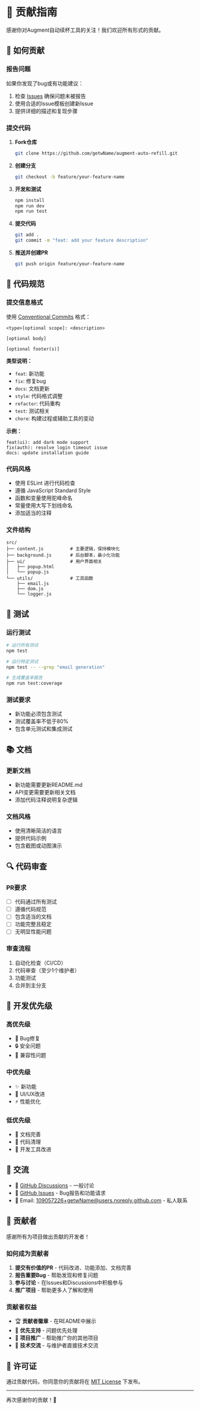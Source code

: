 # 🤝 贡献指南

感谢你对Augment自动续杯工具的关注！我们欢迎所有形式的贡献。

## 🚀 如何贡献

### 报告问题

如果你发现了bug或有功能建议：

1. 检查 [Issues](https://github.com/getwName/augment-auto-refill/issues) 确保问题未被报告
2. 使用合适的Issue模板创建新Issue
3. 提供详细的描述和复现步骤

### 提交代码

1. **Fork仓库**
   ```bash
   git clone https://github.com/getwName/augment-auto-refill.git
   ```

2. **创建分支**
   ```bash
   git checkout -b feature/your-feature-name
   ```

3. **开发和测试**
   ```bash
   npm install
   npm run dev
   npm run test
   ```

4. **提交代码**
   ```bash
   git add .
   git commit -m "feat: add your feature description"
   ```

5. **推送并创建PR**
   ```bash
   git push origin feature/your-feature-name
   ```

## 📝 代码规范

### 提交信息格式

使用 [Conventional Commits](https://www.conventionalcommits.org/) 格式：

```
<type>[optional scope]: <description>

[optional body]

[optional footer(s)]
```

**类型说明：**
- `feat`: 新功能
- `fix`: 修复bug
- `docs`: 文档更新
- `style`: 代码格式调整
- `refactor`: 代码重构
- `test`: 测试相关
- `chore`: 构建过程或辅助工具的变动

**示例：**
```
feat(ui): add dark mode support
fix(auth): resolve login timeout issue
docs: update installation guide
```

### 代码风格

- 使用 ESLint 进行代码检查
- 遵循 JavaScript Standard Style
- 函数和变量使用驼峰命名
- 常量使用大写下划线命名
- 添加适当的注释

### 文件结构

```
src/
├── content.js          # 主要逻辑，保持模块化
├── background.js       # 后台脚本，最小化功能
├── ui/                 # 用户界面相关
│   ├── popup.html
│   └── popup.js
└── utils/              # 工具函数
    ├── email.js
    ├── dom.js
    └── logger.js
```

## 🧪 测试

### 运行测试

```bash
# 运行所有测试
npm test

# 运行特定测试
npm test -- --grep "email generation"

# 生成覆盖率报告
npm run test:coverage
```

### 测试要求

- 新功能必须包含测试
- 测试覆盖率不低于80%
- 包含单元测试和集成测试

## 📚 文档

### 更新文档

- 新功能需要更新README.md
- API变更需要更新相关文档
- 添加代码注释说明复杂逻辑

### 文档风格

- 使用清晰简洁的语言
- 提供代码示例
- 包含截图或动图演示

## 🔍 代码审查

### PR要求

- [ ] 代码通过所有测试
- [ ] 遵循代码规范
- [ ] 包含适当的文档
- [ ] 功能完整且稳定
- [ ] 无明显性能问题

### 审查流程

1. 自动化检查（CI/CD）
2. 代码审查（至少1个维护者）
3. 功能测试
4. 合并到主分支

## 🎯 开发优先级

### 高优先级
- 🐛 Bug修复
- 🔒 安全问题
- 📱 兼容性问题

### 中优先级
- ✨ 新功能
- 🎨 UI/UX改进
- ⚡ 性能优化

### 低优先级
- 📝 文档完善
- 🧹 代码清理
- 🔧 开发工具改进

## 💬 交流

- 💬 [GitHub Discussions](https://github.com/getwName/augment-auto-refill/discussions) - 一般讨论
- 🐛 [GitHub Issues](https://github.com/getwName/augment-auto-refill/issues) - Bug报告和功能请求
- 📧 Email: 109057226+getwName@users.noreply.github.com - 私人联系

## 🌟 贡献者

感谢所有为项目做出贡献的开发者！

### 如何成为贡献者

1. **提交有价值的PR** - 代码改进、功能添加、文档完善
2. **报告重要Bug** - 帮助发现和修复问题
3. **参与讨论** - 在Issues和Discussions中积极参与
4. **推广项目** - 帮助更多人了解和使用

### 贡献者权益

- 🏆 **贡献者徽章** - 在README中展示
- 🎁 **优先支持** - 问题优先处理
- 📢 **项目推广** - 帮助推广你的其他项目
- 🤝 **技术交流** - 与维护者直接技术交流

## 📄 许可证

通过贡献代码，你同意你的贡献将在 [MIT License](LICENSE) 下发布。

---

再次感谢你的贡献！🎉